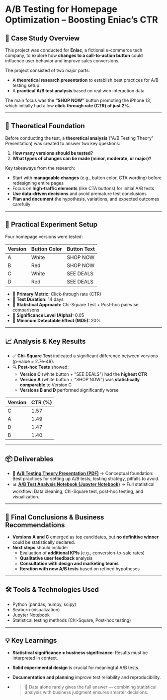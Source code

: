 # A/B Testing for Homepage Optimization – Boosting Eniac’s CTR
## 📖 Case Study Overview
This project was conducted for **Eniac**, a fictional e-commerce tech company, to explore how **changes to a call-to-action button** could influence user behavior and improve sales conversions.

The project consisted of two major parts:
- A **theoretical research presentation** to establish best practices for A/B testing setup
- A **practical A/B test analysis** based on real web interaction data

The main focus was the **“SHOP NOW”** button promoting the iPhone 13, which initially had a low **click-through rate (CTR) of just 2%**.

---

## 🧠 Theoretical Foundation
Before conducting the test, a **theoretical analysis** ("A/B Testing Theory" Presentation) was created to answer two key questions:

1. **How many versions should be tested?**
2. **What types of changes can be made (minor, moderate, or major)?**

Key takeaways from the research:
- Start with **manageable changes** (e.g., button color, CTA wording) before redesigning entire pages
- Focus on **high-traffic elements** (like CTA buttons) for initial A/B tests
- **Use data-driven decisions** and avoid premature test conclusions
- **Plan and document** the hypothesis, variations, and expected outcomes carefully

---

## 🧪 Practical Experiment Setup
Four homepage versions were tested:

| Version | Button Color | Button Text   |
|---------|--------------|---------------|
| A       | White         | SHOP NOW       |
| B       | Red           | SHOP NOW       |
| C       | White         | SEE DEALS      |
| D       | Red           | SEE DEALS      |

- 🎯 **Primary Metric:** Click-through rate (CTR)
- 📅 **Test Duration:** 14 days
- 🧮 **Statistical Approach:** Chi-Square Test + Post-hoc pairwise comparisons
- 🎯 **Significance Level (Alpha):** 0.05
- 🎯 **Minimum Detectable Effect (MDE):** 20%

---

## 📈 Analysis & Key Results
- ✅ **Chi-Square Test** indicated a significant difference between versions (p-value = 2.7e-48).
- 🔍 **Post-hoc Tests** showed:
  - **Version C** (white button + "SEE DEALS") had the **highest CTR**
  - **Version A** (white button + "SHOP NOW") was **statistically comparable** to Version C
  - **Versions B and D** performed significantly worse

| Version | CTR (%) |
|---------|---------|
| C       | 1.57    |
| A       | 1.49    |
| D       | 1.47    |
| B       | 1.40    |

---

## 📦 Deliverables
- 🧠 [**A/B Testing Theory Presentation (PDF)**](https://github.com/JCKrug/Data_Analytics/blob/main/AB-Test_Homepage_ChiSquare/AB_Testing_Theory_and_Industry_Best_Practices.pdf)
  → Conceptual foundation: Best practices for setting up A/B tests, testing strategy, pitfalls to avoid.
- 📊 [**A/B Test Analysis Notebook (Jupyter Notebook)**](https://github.com/JCKrug/Data_Analytics/blob/main/AB-Test_Homepage_ChiSquare/AB_Test_Chi_Square_Homepage_Eniac.ipynb)
  → Full statistical workflow: Data cleaning, Chi-Square test, post-hoc testing, and visualization.

---

## 🧠 Final Conclusions & Business Recommendations
- **Versions A and C** emerged as top candidates, but **no definitive winner** could be statistically declared.
- **Next steps** should include:
  - Evaluation of **additional KPIs** (e.g., conversion-to-sale rates)
  - **Qualitative user feedback** analysis
  - **Consultation with design and marketing teams**
  - **Iteration with new A/B tests** based on refined hypotheses

---

## 🛠 Tools & Technologies Used
- Python (pandas, numpy, scipy)
- Seaborn (visualization)
- Jupyter Notebook
- Statistical testing methods (Chi-Square, Post-hoc testing)

---

## 💡 Key Learnings
- **Statistical significance ≠ business significance**: Results must be interpreted in context.
- **Solid experimental design** is crucial for meaningful A/B tests.
- **Documentation and planning** improve test reliability and reproducibility.

- > 📢 Data alone rarely gives the full answer — combining statistical analysis with business judgment ensures smarter decisions.
